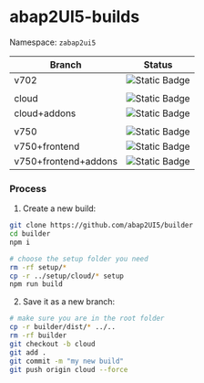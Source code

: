 # abap2UI5-builds

Namespace: `zabap2ui5`


| Branch    | Status                | 
|-----------| ---------------------------| 
| v702   | ![Static Badge](https://img.shields.io/badge/build-no-yellow) |
|    |  |
| cloud  | ![Static Badge](https://img.shields.io/badge/build-passed-green) |
| cloud+addons | ![Static Badge](https://img.shields.io/badge/build-no-yellow) |
|    |  |
| v750   | ![Static Badge](https://img.shields.io/badge/build-no-yellow) |
| v750+frontend   | ![Static Badge](https://img.shields.io/badge/build-no-yellow) |
| v750+frontend+addons   | ![Static Badge](https://img.shields.io/badge/build-no-yellow) |

### Process

1. Create a new build:
```sh
git clone https://github.com/abap2UI5/builder
cd builder
npm i

# choose the setup folder you need
rm -rf setup/*
cp -r ../setup/cloud/* setup
npm run build
```

2. Save it as a new branch:

```sh
# make sure you are in the root folder
cp -r builder/dist/* ../..
rm -rf builder
git checkout -b cloud
git add .
git commit -m "my new build"
git push origin cloud --force

```
